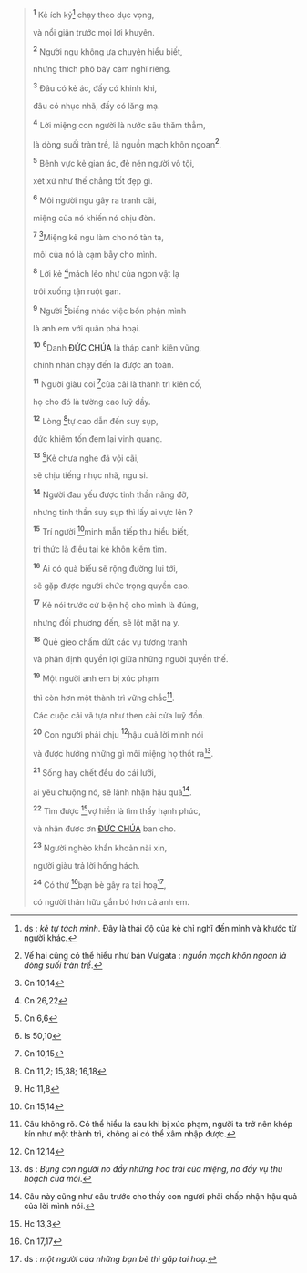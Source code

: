 > <sup><b>1</b></sup> Kẻ ích kỷ[^1-59aa77ac-f8e2-4500-821f-7346fa310734] chạy theo dục vọng,
>
> và nổi giận trước mọi lời khuyên.
>
> <sup><b>2</b></sup> Người ngu không ưa chuyện hiểu biết,
>
> nhưng thích phô bày cảm nghĩ riêng.
>
> <sup><b>3</b></sup> Đâu có kẻ ác, đấy có khinh khi,
>
> đâu có nhục nhã, đấy có lăng mạ.
>
> <sup><b>4</b></sup> Lời miệng con người là nước sâu thăm thẳm,
>
> là dòng suối tràn trề, là nguồn mạch khôn ngoan[^2-59aa77ac-f8e2-4500-821f-7346fa310734].
>
> <sup><b>5</b></sup> Bênh vực kẻ gian ác, đè nén người vô tội,
>
> xét xử như thế chẳng tốt đẹp gì.
>
> <sup><b>6</b></sup> Môi người ngu gây ra tranh cãi,
>
> miệng của nó khiến nó chịu đòn.
>
> <sup><b>7</b></sup> [^1@-59aa77ac-f8e2-4500-821f-7346fa310734]Miệng kẻ ngu làm cho nó tàn tạ,
>
> môi của nó là cạm bẫy cho mình.
>
> <sup><b>8</b></sup> Lời kẻ [^2@-59aa77ac-f8e2-4500-821f-7346fa310734]mách lẻo như của ngon vật lạ
>
> trôi xuống tận ruột gan.
>
> <sup><b>9</b></sup> Người [^3@-59aa77ac-f8e2-4500-821f-7346fa310734]biếng nhác việc bổn phận mình
>
> là anh em với quân phá hoại.
>
> <sup><b>10</b></sup> [^4@-59aa77ac-f8e2-4500-821f-7346fa310734]Danh [ĐỨC CHÚA]() là tháp canh kiên vững,
>
> chính nhân chạy đến là được an toàn.
>
> <sup><b>11</b></sup> Người giàu coi [^5@-59aa77ac-f8e2-4500-821f-7346fa310734]của cải là thành trì kiên cố,
>
> họ cho đó là tường cao luỹ dầy.
>
> <sup><b>12</b></sup> Lòng [^6@-59aa77ac-f8e2-4500-821f-7346fa310734]tự cao dẫn đến suy sụp,
>
> đức khiêm tốn đem lại vinh quang.
>
> <sup><b>13</b></sup> [^7@-59aa77ac-f8e2-4500-821f-7346fa310734]Kẻ chưa nghe đã vội cãi,
>
> sẽ chịu tiếng nhục nhã, ngu si.
>
> <sup><b>14</b></sup> Người đau yếu được tinh thần nâng đỡ,
>
> nhưng tinh thần suy sụp thì lấy ai vực lên ?
>
> <sup><b>15</b></sup> Trí người [^8@-59aa77ac-f8e2-4500-821f-7346fa310734]minh mẫn tiếp thu hiểu biết,
>
> tri thức là điều tai kẻ khôn kiếm tìm.
>
> <sup><b>16</b></sup> Ai có quà biếu sẽ rộng đường lui tới,
>
> sẽ gặp được người chức trọng quyền cao.
>
> <sup><b>17</b></sup> Kẻ nói trước cứ biện hộ cho mình là đúng,
>
> nhưng đối phương đến, sẽ lột mặt nạ y.
>
> <sup><b>18</b></sup> Quẻ gieo chấm dứt các vụ tương tranh
>
> và phân định quyền lợi giữa những người quyền thế.
>
> <sup><b>19</b></sup> Một người anh em bị xúc phạm
>
> thì còn hơn một thành trì vững chắc[^3-59aa77ac-f8e2-4500-821f-7346fa310734].
>
> Các cuộc cãi vã tựa như then cài cửa luỹ đồn.
>
> <sup><b>20</b></sup> Con người phải chịu [^9@-59aa77ac-f8e2-4500-821f-7346fa310734]hậu quả lời mình nói
>
> và được hưởng những gì môi miệng họ thốt ra[^4-59aa77ac-f8e2-4500-821f-7346fa310734].
>
> <sup><b>21</b></sup> Sống hay chết đều do cái lưỡi,
>
> ai yêu chuộng nó, sẽ lãnh nhận hậu quả[^5-59aa77ac-f8e2-4500-821f-7346fa310734].
>
> <sup><b>22</b></sup> Tìm được [^10@-59aa77ac-f8e2-4500-821f-7346fa310734]vợ hiền là tìm thấy hạnh phúc,
>
> và nhận được ơn [ĐỨC CHÚA]() ban cho.
>
> <sup><b>23</b></sup> Người nghèo khẩn khoản nài xin,
>
> người giàu trả lời hống hách.
>
> <sup><b>24</b></sup> Có thứ [^11@-59aa77ac-f8e2-4500-821f-7346fa310734]bạn bè gây ra tai hoạ[^6-59aa77ac-f8e2-4500-821f-7346fa310734],
>
> có người thân hữu gắn bó hơn cả anh em.

[^1-59aa77ac-f8e2-4500-821f-7346fa310734]: ds : *kẻ tự tách mình*. Đây là thái độ của kẻ chỉ nghĩ đến mình và khước từ người khác.
[^2-59aa77ac-f8e2-4500-821f-7346fa310734]: Vế hai cũng có thể hiểu như bản Vulgata : *nguồn mạch khôn ngoan là dòng suối tràn trề*.
[^3-59aa77ac-f8e2-4500-821f-7346fa310734]: Câu không rõ. Có thể hiểu là sau khi bị xúc phạm, người ta trở nên khép kín như một thành trì, không ai có thể xâm nhập được.
[^4-59aa77ac-f8e2-4500-821f-7346fa310734]: ds : *Bụng con người no đầy những hoa trái của miệng, no đầy vụ thu hoạch của môi*.
[^5-59aa77ac-f8e2-4500-821f-7346fa310734]: Câu này cũng như câu trước cho thấy con người phải chấp nhận hậu quả của lời mình nói.
[^6-59aa77ac-f8e2-4500-821f-7346fa310734]: ds : *một người của những bạn bè thì gặp tai hoạ.*
[^1@-59aa77ac-f8e2-4500-821f-7346fa310734]: Cn 10,14
[^2@-59aa77ac-f8e2-4500-821f-7346fa310734]: Cn 26,22
[^3@-59aa77ac-f8e2-4500-821f-7346fa310734]: Cn 6,6
[^4@-59aa77ac-f8e2-4500-821f-7346fa310734]: Is 50,10
[^5@-59aa77ac-f8e2-4500-821f-7346fa310734]: Cn 10,15
[^6@-59aa77ac-f8e2-4500-821f-7346fa310734]: Cn 11,2; 15,38; 16,18
[^7@-59aa77ac-f8e2-4500-821f-7346fa310734]: Hc 11,8
[^8@-59aa77ac-f8e2-4500-821f-7346fa310734]: Cn 15,14
[^9@-59aa77ac-f8e2-4500-821f-7346fa310734]: Cn 12,14
[^10@-59aa77ac-f8e2-4500-821f-7346fa310734]: Hc 13,3
[^11@-59aa77ac-f8e2-4500-821f-7346fa310734]: Cn 17,17